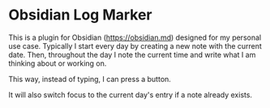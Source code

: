 # Obsidian Log Marker

This is a plugin for Obsidian (https://obsidian.md) designed for my personal use case. Typically I start every day by creating a new note with the current date. Then, throughout the day I note the current time and write what I am thinking about or working on. 

This way, instead of typing, I can press a button.

It will also switch focus to the current day's entry if a note already exists.
